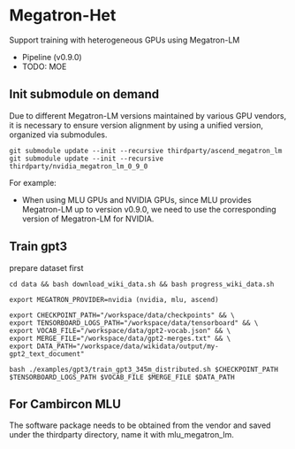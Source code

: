 # Megatron-Het
Support training with heterogeneous GPUs using Megatron-LM
- Pipeline (v0.9.0)
- TODO: MOE

## Init submodule on demand
Due to different Megatron-LM versions maintained by various GPU vendors, it is necessary to ensure version alignment by using a unified version, organized via submodules.
```
git submodule update --init --recursive thirdparty/ascend_megatron_lm
git submodule update --init --recursive thirdparty/nvidia_megatron_lm_0_9_0
```
For example: 
- When using MLU GPUs and NVIDIA GPUs, since MLU provides Megatron-LM up to version v0.9.0, we need to use the corresponding version of Megatron-LM for NVIDIA.


## Train gpt3
prepare dataset first
```
cd data && bash download_wiki_data.sh && bash progress_wiki_data.sh
```

```
export MEGATRON_PROVIDER=nvidia (nvidia, mlu, ascend)

export CHECKPOINT_PATH="/workspace/data/checkpoints" && \
export TENSORBOARD_LOGS_PATH="/workspace/data/tensorboard" && \
export VOCAB_FILE="/workspace/data/gpt2-vocab.json" && \
export MERGE_FILE="/workspace/data/gpt2-merges.txt" && \
export DATA_PATH="/workspace/data/wikidata/output/my-gpt2_text_document"

bash ./examples/gpt3/train_gpt3_345m_distributed.sh $CHECKPOINT_PATH $TENSORBOARD_LOGS_PATH $VOCAB_FILE $MERGE_FILE $DATA_PATH
```

## For Cambircon MLU
The software package needs to be obtained from the vendor and saved under the thirdparty directory, name it with mlu_megatron_lm.
